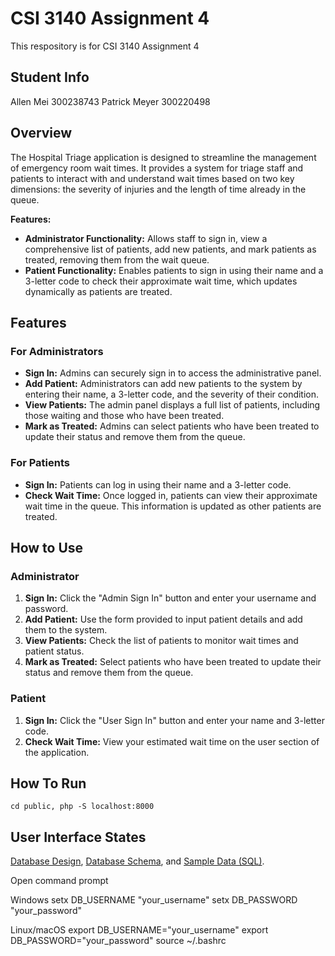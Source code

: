 # CSI 3140 Assignment 4

This respository is for CSI 3140 Assignment 4

## Student Info

Allen Mei 300238743
Patrick Meyer 300220498

## Overview

The Hospital Triage application is designed to streamline the management of emergency room wait times. It provides a system for triage staff and patients to interact with and understand wait times based on two key dimensions: the severity of injuries and the length of time already in the queue. 

**Features:**
- **Administrator Functionality:** Allows staff to sign in, view a comprehensive list of patients, add new patients, and mark patients as treated, removing them from the wait queue.
- **Patient Functionality:** Enables patients to sign in using their name and a 3-letter code to check their approximate wait time, which updates dynamically as patients are treated.

## Features

### For Administrators
- **Sign In:** Admins can securely sign in to access the administrative panel.
- **Add Patient:** Administrators can add new patients to the system by entering their name, a 3-letter code, and the severity of their condition.
- **View Patients:** The admin panel displays a full list of patients, including those waiting and those who have been treated.
- **Mark as Treated:** Admins can select patients who have been treated to update their status and remove them from the queue.

### For Patients
- **Sign In:** Patients can log in using their name and a 3-letter code.
- **Check Wait Time:** Once logged in, patients can view their approximate wait time in the queue. This information is updated as other patients are treated.

## How to Use

### Administrator
1. **Sign In:** Click the "Admin Sign In" button and enter your username and password.
2. **Add Patient:** Use the form provided to input patient details and add them to the system.
3. **View Patients:** Check the list of patients to monitor wait times and patient status.
4. **Mark as Treated:** Select patients who have been treated to update their status and remove them from the queue.

### Patient
1. **Sign In:** Click the "User Sign In" button and enter your name and 3-letter code.
2. **Check Wait Time:** View your estimated wait time on the user section of the application.


## How To Run

```cd public, php -S localhost:8000```

## User Interface States



[Database Design](/docs/db.md),
[Database Schema](/db/schema.sql), and
[Sample Data (SQL)](/db/seed.sql).

Open command prompt

Windows
setx DB_USERNAME "your_username"
setx DB_PASSWORD "your_password"

Linux/macOS
export DB_USERNAME="your_username"
export DB_PASSWORD="your_password"
source ~/.bashrc


